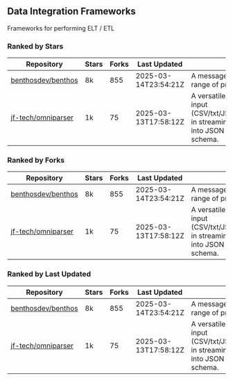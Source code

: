 ## Data Integration Frameworks

Frameworks for performing ELT / ETL

### Ranked by Stars

| Repository | Stars | Forks | Last Updated | Description | 
|------------|-------|-------|--------------|-------------|
| [benthosdev/benthos](https://github.com/benthosdev/benthos) | 8k | 855 | 2025-03-14T23:54:21Z |  A message streaming bridge between a range of protocols. |
| [jf-tech/omniparser](https://github.com/jf-tech/omniparser) | 1k | 75 | 2025-03-13T17:58:12Z |  A versatile ETL library that parses text input (CSV/txt/JSON/XML/EDI/X12/EDIFACT/etc) in streaming fashion and transforms data into JSON output using data-driven schema. |

### Ranked by Forks

| Repository | Stars | Forks | Last Updated | Description | 
|------------|-------|-------|--------------|-------------|
| [benthosdev/benthos](https://github.com/benthosdev/benthos) | 8k | 855 | 2025-03-14T23:54:21Z |  A message streaming bridge between a range of protocols. |
| [jf-tech/omniparser](https://github.com/jf-tech/omniparser) | 1k | 75 | 2025-03-13T17:58:12Z |  A versatile ETL library that parses text input (CSV/txt/JSON/XML/EDI/X12/EDIFACT/etc) in streaming fashion and transforms data into JSON output using data-driven schema. |

### Ranked by Last Updated

| Repository | Stars | Forks | Last Updated | Description | 
|------------|-------|-------|--------------|-------------|
| [benthosdev/benthos](https://github.com/benthosdev/benthos) | 8k | 855 | 2025-03-14T23:54:21Z |  A message streaming bridge between a range of protocols. |
| [jf-tech/omniparser](https://github.com/jf-tech/omniparser) | 1k | 75 | 2025-03-13T17:58:12Z |  A versatile ETL library that parses text input (CSV/txt/JSON/XML/EDI/X12/EDIFACT/etc) in streaming fashion and transforms data into JSON output using data-driven schema. |

